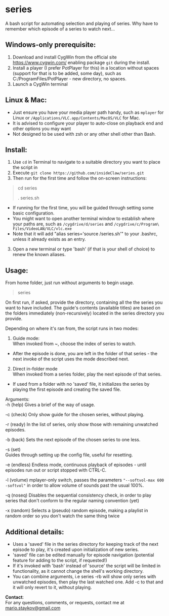 series
======

A bash script for automating selection and playing of series. Why have to remember which episode of a series to watch next...

## Windows-only prerequisite:
1. Download and install CygWin from the official site https://www.cygwin.com/ enabling package `git` during the install.
2. Install a player (I prefer PotPlayer for this) in a location without spaces (support for that is to be added, some day), such as C:/ProgramFiles/PotPlayer - new directory, no spaces.
3. Launch a CygWin terminal

## Linux & Mac:
* Just ensure you have your media player path handy, such as `mplayer` for Linux or `/Applications/VLC.app/Contents/MacOS/VLC` for Mac.
* It is advised to configure your player to auto-close on playback end and other options you may want
* Not designed to be used with zsh or any other shell other than Bash.

## Install:
1. Use `cd` in Terminal to navigate to a suitable directory you want to place the script in
2. Execute `git clone https://github.com/insideClaw/series.git`
2. Then run for the first time and follow the on-screen instructions:
> cd series
>
> . series.sh

  * If running for the first time, you will be guided through setting some basic configuration.
  * You might want to open another terminal window to establish where your paths are, such as `/cygdrive/d/series` and `/cygdrive/c/Program\ Files/VideoLAN/VLC/vlc.exe`
  * Note that it will add "alias series='source <scriptDir>/series.sh'" to your .bashrc, unless it already exists as an entry.

3. Open a new terminal or type 'bash' (if that is your shell of choice) to renew the known aliases.

## Usage:

From home folder, just run without arguments to begin usage.

> series

On first run, if asked, provide the directory, containing all the the series you want to have included. The guide's contents (available titles) are based on the folders immediately (non-recursively) located in the series directory you provide.

Depending on where it's ran from, the script runs in two modes:

1. Guide mode:  
  When invoked from ~, choose the index of series to watch.  
  * After the episode is done, you are left in the folder of that series - the next invoke of the script uses the mode described next.

2. Direct in-folder mode  
  When invoked from a series folder, play the next episode of that series.  
  * If used from a folder with no 'saved' file, it initializes the series by playing the first episode and creating the saved file.

Arguments:  
-h (help)
  Gives a brief of the way of usage.

-c (check)
  Only show guide for the chosen series, without playing.

-r (ready)
  In the list of series, only show those with remaining unwatched episodes.

-b (back)
  Sets the next episode of the chosen series to one less.

-s (set)  
  Guides through setting up the config file, useful for resetting.

-e (endless)
  Endless mode, continuous playback of episodes - until episodes run out or script stopped with CTRL-C.

-l (volume)
  mplayer-only switch, passes the parameters `"--softvol-max 600 -softvol"` in order to allow volume of sounds past the usual 100%.

-q (noseq)
  Disables the sequential consistency check, in order to play series that don't conform to the regular naming convention (yet)

-x (random)
  Selects a (pseudo) random episode, making a playlist in random order so you don't watch the same thing twice

## Additional details:

* Uses a 'saved' file in the series directory for keeping track of the next episode to play, it's created upon initialization of new series.  
* 'saved' file can be edited manually for episode navigation (potential feature for adding to the script, if requested!)  
* If it's invoked with 'bash' instead of 'source' the script will be limited in functionality, as it cannot change the shell's working directory.  
* You can combine arguments, i.e series -rb will show only series with unwatched episodes, then play the last watched one. Add -c to that and it will only revert to it, without playing.  

**Contact**:  
For any questions, comments, or requests, contact me at mario.staykov@gmail.com
